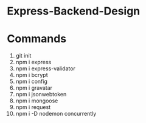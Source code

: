 # Express-Backend-Design

Commands
=========================
1. git init
2. npm i express 
3. npm i express-validator 
4. npm i bcrypt 
5. npm i config 
6. npm i gravatar 
7. npm i jsonwebtoken 
8. npm i mongoose 
9. npm i request
10. npm i -D nodemon concurrently